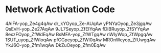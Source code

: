 # Network Activation Code
4AiFA-yop_Ze4g4qAw 
dr_kYOyop_Ze-AUqAw 
yPNYaOyop_Ze3jgqAw 
QsEvH-yop_Ze27AqAw 
9JL7Seyop_ZfEIYqAw 
fDiBRuyop_ZfSYYqAw 
8exzFOyop_ZfWdEqAw 
BsMFA-yop_ZfWTgqAw 
nWlyWop_ZfWpgqAw 
1SUT_uyop_ZfWloqAw 
pfCGpeyop_ZfWl0qAw 
MROnWeyop_ZfUwgqAw 
YkJ6O-yop_Zfm1wqAw 
DkZuOeyop_Zfm0EqAw

